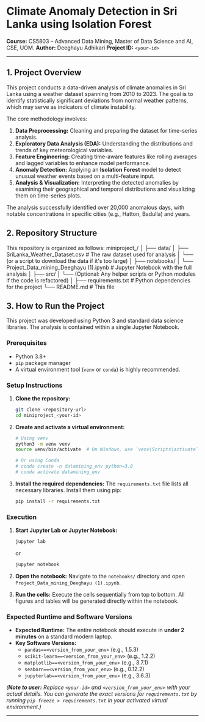 # Climate Anomaly Detection in Sri Lanka using Isolation Forest

**Course:** CS5803 – Advanced Data Mining, Master of Data Science and AI, CSE, UOM.
**Author:** Deeghayu Adhikari 
**Project ID:** `<your-id>`

---

## 1. Project Overview

This project conducts a data-driven analysis of climate anomalies in Sri Lanka using a weather dataset spanning from 2010 to 2023. The goal is to identify statistically significant deviations from normal weather patterns, which may serve as indicators of climate instability.

The core methodology involves:
1.  **Data Preprocessing:** Cleaning and preparing the dataset for time-series analysis.
2.  **Exploratory Data Analysis (EDA):** Understanding the distributions and trends of key meteorological variables.
3.  **Feature Engineering:** Creating time-aware features like rolling averages and lagged variables to enhance model performance.
4.  **Anomaly Detection:** Applying an **Isolation Forest** model to detect unusual weather events based on a multi-feature input.
5.  **Analysis & Visualization:** Interpreting the detected anomalies by examining their geographical and temporal distributions and visualizing them on time-series plots.

The analysis successfully identified over 20,000 anomalous days, with notable concentrations in specific cities (e.g., Hatton, Badulla) and years.

## 2. Repository Structure

This repository is organized as follows:
miniproject_<your-id>/
│
├── data/
│ ├── SriLanka_Weather_Dataset.csv # The raw dataset used for analysis
│ └── (or a script to download the data if it's too large)
│
├── notebooks/
│ └── Project_Data_mining_Deeghayu (1).ipynb # Jupyter Notebook with the full analysis
│
├── src/
│ └── (Optional: Any helper scripts or Python modules if the code is refactored)
│
├── requirements.txt # Python dependencies for the project
└── README.md # This file

## 3. How to Run the Project

This project was developed using Python 3 and standard data science libraries. The analysis is contained within a single Jupyter Notebook.

### Prerequisites

-   Python 3.8+
-   `pip` package manager
-   A virtual environment tool (`venv` or `conda`) is highly recommended.

### Setup Instructions

1.  **Clone the repository:**
    ```sh
    git clone <repository-url>
    cd miniproject_<your-id>
    ```

2.  **Create and activate a virtual environment:**
    ```sh
    # Using venv
    python3 -m venv venv
    source venv/bin/activate  # On Windows, use `venv\Scripts\activate`

    # Or using Conda
    # conda create -n datamining_env python=3.8
    # conda activate datamining_env
    ```

3.  **Install the required dependencies:**
    The `requirements.txt` file lists all necessary libraries. Install them using pip:
    ```sh
    pip install -r requirements.txt
    ```

### Execution

1.  **Start Jupyter Lab or Jupyter Notebook:**
    ```sh
    jupyter lab
    ```
    or
    ```sh
    jupyter notebook
    ```

2.  **Open the notebook:**
    Navigate to the `notebooks/` directory and open `Project_Data_mining_Deeghayu (1).ipynb`.

3.  **Run the cells:**
    Execute the cells sequentially from top to bottom. All figures and tables will be generated directly within the notebook.

### Expected Runtime and Software Versions

-   **Expected Runtime:** The entire notebook should execute in **under 2 minutes** on a standard modern laptop.
-   **Key Software Versions:**
    -   `pandas==<version_from_your_env>` (e.g., 1.5.3)
    -   `scikit-learn==<version_from_your_env>` (e.g., 1.2.2)
    -   `matplotlib==<version_from_your_env>` (e.g., 3.7.1)
    -   `seaborn==<version_from_your_env>` (e.g., 0.12.2)
    -   `jupyterlab==<version_from_your_env>` (e.g., 3.6.3)

*(**Note to user:** Replace `<your-id>` and `<version_from_your_env>` with your actual details. You can generate the exact versions for `requirements.txt` by running `pip freeze > requirements.txt` in your activated virtual environment.)*

---